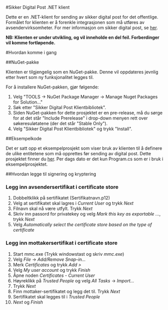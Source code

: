 #Sikker Digital Post .NET klient

Dette er en .NET-klient for sending av sikker digital post for det offentlige. Formålet for klienten er å forenkle integrasjonen 
som må utføres av avsendervirksomheter. For mer informasjon om sikker digital post, se [her](http://begrep.difi.no/SikkerDigitalPost/).

**NB: Klienten er under utvikling, og vil inneholde en del feil. Forberdinger vil komme fortløpende.**

#Hvordan komme i gang

##NuGet-pakke

Klienten er tilgjengelig som en NuGet-pakke. Denne vil oppdateres jevnlig etter hvert som ny funksjonalitet legges til.

For å installere NuGet-pakken, gjør følgende:

1. Velg "TOOLS -> NuGet Package Manager -> Manage Nuget Packages for Solution..."
2. Søk etter "Sikker Digital Post Klientbibliotek".
3. Siden NuGet-pakken for dette prosjektet er en pre-release, må du sørge for at det står "Include Prerelease" i drop-down menyen rett over søkeresuløtatene (der det står "Stable Only").
4. Velg "Sikker Digital Post Klientbibliotek" og trykk "Install".

##Eksempelkode

Det er satt opp et eksempelprosjekt som viser bruk av klienten til å definere de ulike entitetene som må opprettes før sending av digital post. 
Dette prosjektet finner du [her](https://github.com/difi/sikker-digital-post-net-klient-demo). Per dags dato er det kun Program.cs som er i bruk i eksempelprosjektet.


##Hvordan legge til signering og kryptering

### Legg inn avsendersertifikat i certificate store

1.  Dobbeltklikk på sertifikatet (Sertifikatnavn.p12)
2.  Velg at sertifikatet skal lagres i _Current User_ og trykk _Next_
3.  Filnavn skal nå være utfylt. Trykk _Next_
4.  Skriv inn passord for privatekey og velg _Mark this key as exportable ..._, trykk _Next_
5.  Velg _Automatically select the certificate store based on the type of certificate_


### Legg inn mottakersertifikat i certificate store

1.  Start mmc.exe (Trykk windowstast og skriv _mmc.exe_)
2.  Velg _File_ -> _Add/Remove Snap-in..._ 
3.  Merk _Certificates_ og trykk _Add >_
4.  Velg _My user account_ og trykk _Finish_
5.  Åpne noden _Certificates - Current User_
6.  Høyreklikk på _Trusted People_ og velg _All Tasks_ -> _Import..._
7.  Trykk _Next_
8.  Finn mottaker-sertifikatet og legg det til. Trykk _Next_
9.  Sertifikatet skal legges til i _Trusted People_
10. _Next_ og _Finish_
